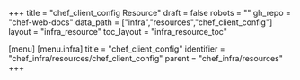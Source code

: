 +++
title = "chef_client_config Resource"
draft = false
robots = ""
gh_repo = "chef-web-docs"
data_path = ["infra","resources","chef_client_config"]
layout = "infra_resource"
toc_layout = "infra_resource_toc"

[menu]
  [menu.infra]
    title = "chef_client_config"
    identifier = "chef_infra/resources/chef_client_config"
    parent = "chef_infra/resources"
+++

<!-- The contents of this page are automatically generated from the chef_client_config.yaml file in the data directory. -->
<!-- To suggest a change, edit the https://github.com/chef/chef/blob/master/lib/chef/resource/chef_client_config.rb file
      and submit a pull request to the https://github.com/chef/chef repository. -->
